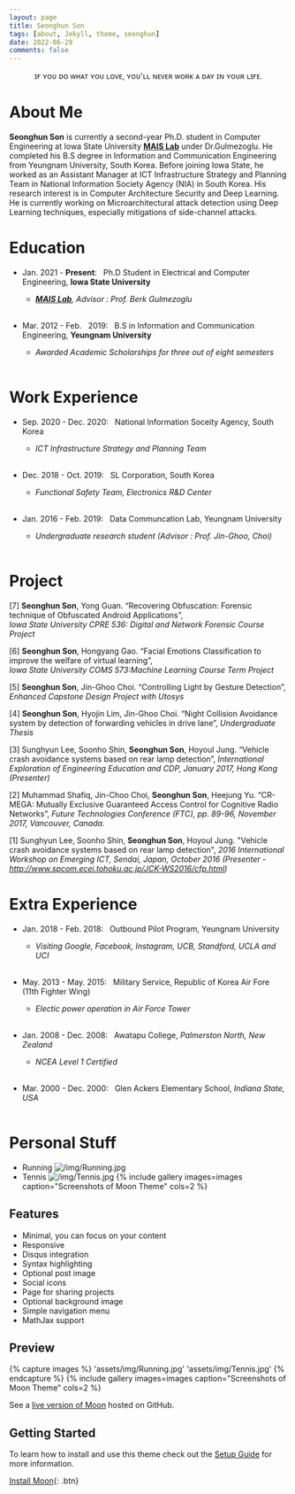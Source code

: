 ```yaml
---
layout: page
title: Seonghun Son
tags: [about, Jekyll, theme, seonghun]
date: 2022-06-29
comments: false
---
```

    
<center>ɪғ ʏᴏᴜ ᴅᴏ ᴡʜᴀᴛ ʏᴏᴜ ʟᴏᴠᴇ, ʏᴏᴜ'ʟʟ ɴᴇᴠᴇʀ ᴡᴏʀᴋ ᴀ ᴅᴀʏ ɪɴ ʏᴏᴜʀ ʟɪғᴇ.</center>

# About Me
**Seonghun Son** is currently a second-year Ph.D. student in Computer Engineering at Iowa State University <a href="https://www.ece.iastate.edu/bgulmez"><b>MAIS Lab</b></a> under Dr.Gulmezoglu. 
He completed his B.S degree in Information and Communication Engineering from Yeungnam University, South Korea. 
Before joining Iowa State, he worked as an Assistant Manager at ICT Infrastructure Strategy and Planning Team in National Information Society Agency (NIA) in South Korea. 
His research interest is in Computer Architecture Security and Deep Learning. 
He is currently working on Microarchitectural attack detection using Deep Learning techniques, especially mitigations of side-channel attacks. 

# Education
* Jan. 2021 - **Present**: &nbsp; Ph.D Student in Electrical and Computer Engineering, **Iowa State University**
    * *<a href="https://www.ece.iastate.edu/bgulmez"><b>MAIS Lab</b></a>, Advisor : Prof. Berk Gulmezoglu* <br/> <br/>


* Mar. 2012 - Feb. &nbsp; 2019: &nbsp; B.S in Information and Communication Engineering, **Yeungnam University**
    * *Awarded Academic Scholarships for three out of eight semesters* <br/> <br/>


# Work Experience
* Sep. 2020 - Dec. 2020: &nbsp; National Information Soceity Agency, South Korea
    * *ICT Infrastructure Strategy and Planning Team* <br/> <br/>


* Dec. 2018 - Oct. 2019: &nbsp; SL Corporation, South Korea
    * *Functional Safety Team, Electronics R&D Center* <br/> <br/>


* Jan. 2016 - Feb. 2019: &nbsp; Data Communcation Lab, Yeungnam University
    * *Undergraduate research student (Advisor : Prof. Jin-Ghoo, Choi)* <br/> <br/>


# Project
[7] **Seonghun Son**, Yong Guan. “Recovering Obfuscation: Forensic technique of Obfuscated Android Applications”, <br/>
 *Iowa State University CPRE 536: Digital and Network Forensic Course Project* <br/>

[6] **Seonghun Son**, Hongyang Gao. “Facial Emotions Classification to improve the welfare of virtual learning”, <br/> 
 *Iowa State University COMS 573:Machine Learning Course Term Project* <br/>
 
[5] **Seonghun Son**, Jin-Ghoo Choi. “Controlling Light by Gesture Detection”,
*Enhanced Capstone Design Project with Utosys* <br/>

[4] **Seonghun Son**, Hyojin Lim, Jin-Ghoo Choi. “Night Collision Avoidance system by detection of forwarding vehicles in drive lane”,
*Undergraduate Thesis* <br/>

[3] Sunghyun Lee, Soonho Shin, **Seonghun Son**, Hoyoul Jung. “Vehicle crash avoidance systems based on rear lamp detection”,
*International Exploration of Engineering Education and CDP, January 2017, Hong Kong (Presenter)* <br/>

[2] Muhammad Shafiq, Jin-Choo Choi, **Seonghun Son**, Heejung Yu. “CR-MEGA: Mutually Exclusive Guaranteed Access Control for Cognitive Radio Networks”, 
*Future Technologies Conference (FTC), pp. 89-96, November 2017, Vancouver, Canada.* <br/>

[1] Sunghyun Lee, Soonho Shin, **Seonghun Son**, Hoyoul Jung. "Vehicle crash avoidance systems based on rear lamp detection",
*2016 International Workshop on Emerging ICT, Sendai, Japan, October 2016 (Presenter - http://www.spcom.ecei.tohoku.ac.jp/JCK-WS2016/cfp.html)* <br/> 

# Extra Experience
* Jan. 2018 - Feb. 2018: &nbsp; Outbound Pilot Program, Yeungnam University
    * *Visiting Google, Facebook, Instagram, UCB, Standford, UCLA and UCI* <br/> <br/>

* May. 2013 - May. 2015: &nbsp; Military Service, Republic of Korea Air Fore (11th Fighter Wing)
    * *Electic power operation in Air Force Tower* <br/> <br/>


* Jan. 2008 - Dec. 2008: &nbsp; Awatapu College, *Palmerston North, New Zealand*
    * *NCEA Level 1 Certified* <br/> <br/>
 
* Mar. 2000 - Dec. 2000: &nbsp; Glen Ackers Elementary School, *Indiana State, USA* <br/> <br/>


# Personal Stuff
* Running
    ![/img/Running.jpg](https://github.com/hunie-son/hunie-son.github.io/blob/master/about/img/Running.JPG)
* Tennis
    ![/img/Tennis.jpg](https://github.com/hunie-son/hunie-son.github.io/blob/master/about/img/Tennis.JPG)
 {% include gallery images=images caption="Screenshots of Moon Theme" cols=2 %}
    
## Features
* Minimal, you can focus on your content
* Responsive
* Disqus integration
* Syntax highlighting
* Optional post image
* Social icons
* Page for sharing projects
* Optional background image
* Simple navigation menu
* MathJax support

## Preview

{% capture images %}
    'assets/img/Running.jpg'
    'assets/img/Tennis.jpg'
{% endcapture %}
{% include gallery images=images caption="Screenshots of Moon Theme" cols=2 %}

See a [live version of Moon](http://taylantatli.github.io/Moon) hosted on GitHub.

## Getting Started

To learn how to install and use this theme check out the [Setup Guide](http://taylantatli.me/Moon/moon-theme/) for more information.
      
[Install Moon](https://github.com/TaylanTatli/Moon){: .btn}
